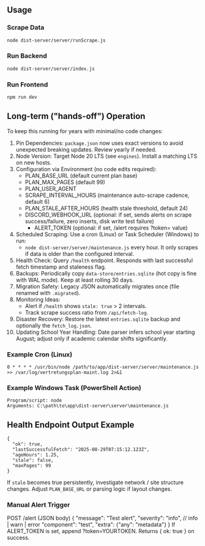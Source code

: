 ## Usage

### Scrape Data
```bash
node dist-server/server/runScrape.js
```

### Run Backend
```bash
node dist-server/server/index.js
```

### Run Frontend
```bash
npm run dev
```

## Long-term ("hands-off") Operation

To keep this running for years with minimal/no code changes:

1. Pin Dependencies: `package.json` now uses exact versions to avoid unexpected breaking updates. Review yearly if needed.
2. Node Version: Target Node 20 LTS (see `engines`). Install a matching LTS on new hosts.
3. Configuration via Environment (no code edits required):
	- PLAN_BASE_URL (default current plan base)  
	- PLAN_MAX_PAGES (default 99)  
	- PLAN_USER_AGENT  
	- SCRAPE_INTERVAL_HOURS (maintenance auto-scrape cadence, default 6)  
	- PLAN_STALE_AFTER_HOURS (health stale threshold, default 24)
	- DISCORD_WEBHOOK_URL (optional: if set, sends alerts on scrape success/failure, zero inserts, disk write test failure)
		- ALERT_TOKEN (optional: if set, /alert requires ?token= value)
4. Scheduled Scraping: Use a cron (Linux) or Task Scheduler (Windows) to run:
	- `node dist-server/server/maintenance.js` every hour. It only scrapes if data is older than the configured interval.
5. Health Check: Query `/health` endpoint. Responds with last successful fetch timestamp and staleness flag.
6. Backups: Periodically copy `data-store/entries.sqlite` (hot copy is fine with WAL mode). Keep at least rolling 30 days.
7. Migration Safety: Legacy JSON automatically migrates once (file renamed with `.migrated`).
8. Monitoring Ideas:
	- Alert if `/health` shows `stale: true` > 2 intervals.
	- Track scrape success ratio from `/api/fetch-log`.
9. Disaster Recovery: Restore the latest `entries.sqlite` backup and optionally the `fetch_log.json`.
10. Updating School Year Handling: Date parser infers school year starting August; adjust only if academic calendar shifts significantly.

### Example Cron (Linux)
```
0 * * * * /usr/bin/node /path/to/app/dist-server/server/maintenance.js >> /var/log/vertretungsplan-maint.log 2>&1
```

### Example Windows Task (PowerShell Action)
```
Program/script: node
Arguments: C:\path\to\app\dist-server\server\maintenance.js
```

## Health Endpoint Output Example
```
{
  "ok": true,
  "lastSuccessfulFetch": "2025-08-29T07:15:12.123Z",
  "ageHours": 1.25,
  "stale": false,
  "maxPages": 99
}
```

If `stale` becomes true persistently, investigate network / site structure changes. Adjust `PLAN_BASE_URL` or parsing logic if layout changes.

### Manual Alert Trigger
POST /alert  (JSON body)
{
	"message": "Test alert",
	"severity": "info",   // info | warn | error
	"component": "test",
	"extra": {"any": "metadata"}
}
If ALERT_TOKEN is set, append ?token=YOURTOKEN. Returns { ok: true } on success.

